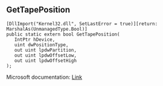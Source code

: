 ## GetTapePosition

```
[DllImport("Kernel32.dll", SetLastError = true)][return: MarshalAs(UnmanagedType.Bool)]
public static extern bool GetTapePosition(
   IntPtr hDevice,
   uint dwPositionType,
   out uint lpdwPartition,
   out uint lpdwOffsetLow,
   out uint lpdwOffsetHigh
);
```

Microsoft documentation: [Link](https://docs.microsoft.com/en-us/windows/win32/api/winbase/nf-winbase-gettapeposition)
